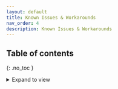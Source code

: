 ```yaml
---
layout: default
title: Known Issues & Workarounds
nav_order: 4
description: Known Issues & Workarounds
---
```


## Table of contents
{: .no_toc }
<details markdown="block">
  <summary>
     Expand to view
  </summary>
  {: .text-delta }
1. TOC
{:toc}
</details>